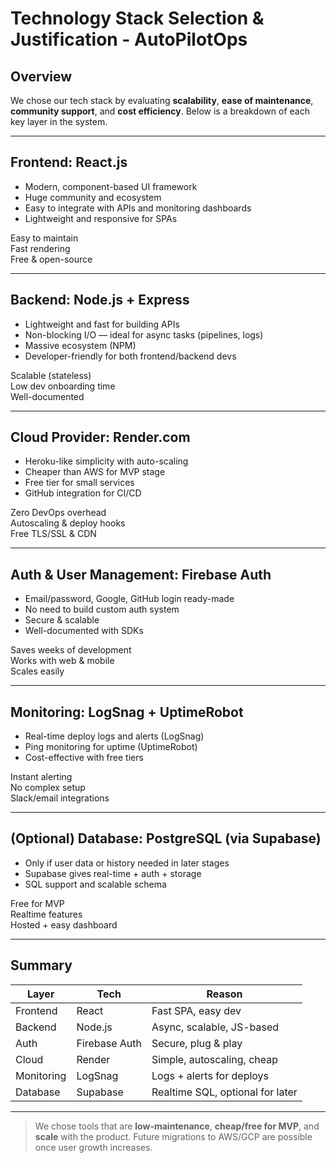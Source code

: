 #  Technology Stack Selection & Justification - AutoPilotOps

##  Overview

We chose our tech stack by evaluating **scalability**, **ease of maintenance**, **community support**, and **cost efficiency**. Below is a breakdown of each key layer in the system.

---

##  Frontend: **React.js**

- Modern, component-based UI framework
- Huge community and ecosystem
- Easy to integrate with APIs and monitoring dashboards
- Lightweight and responsive for SPAs

 Easy to maintain  
 Fast rendering  
 Free & open-source

---

##  Backend: **Node.js + Express**

- Lightweight and fast for building APIs
- Non-blocking I/O — ideal for async tasks (pipelines, logs)
- Massive ecosystem (NPM)
- Developer-friendly for both frontend/backend devs

 Scalable (stateless)  
 Low dev onboarding time  
 Well-documented

---

##  Cloud Provider: **Render.com**

- Heroku-like simplicity with auto-scaling
- Cheaper than AWS for MVP stage
- Free tier for small services
- GitHub integration for CI/CD

 Zero DevOps overhead  
 Autoscaling & deploy hooks  
 Free TLS/SSL & CDN

---

##  Auth & User Management: **Firebase Auth**

- Email/password, Google, GitHub login ready-made
- No need to build custom auth system
- Secure & scalable
- Well-documented with SDKs

 Saves weeks of development  
 Works with web & mobile  
 Scales easily

---

##  Monitoring: **LogSnag + UptimeRobot**

- Real-time deploy logs and alerts (LogSnag)
- Ping monitoring for uptime (UptimeRobot)
- Cost-effective with free tiers

 Instant alerting  
 No complex setup  
 Slack/email integrations

---

##  (Optional) Database: **PostgreSQL (via Supabase)**

- Only if user data or history needed in later stages
- Supabase gives real-time + auth + storage
- SQL support and scalable schema

 Free for MVP  
 Realtime features  
 Hosted + easy dashboard

---

##  Summary

| Layer        | Tech          | Reason                          |
|--------------|---------------|----------------------------------|
| Frontend     | React         | Fast SPA, easy dev               |
| Backend      | Node.js       | Async, scalable, JS-based        |
| Auth         | Firebase Auth | Secure, plug & play              |
| Cloud        | Render        | Simple, autoscaling, cheap       |
| Monitoring   | LogSnag       | Logs + alerts for deploys        |
| Database     | Supabase      | Realtime SQL, optional for later |

---

>  We chose tools that are **low-maintenance**, **cheap/free for MVP**, and **scale** with the product. Future migrations to AWS/GCP are possible once user growth increases.

